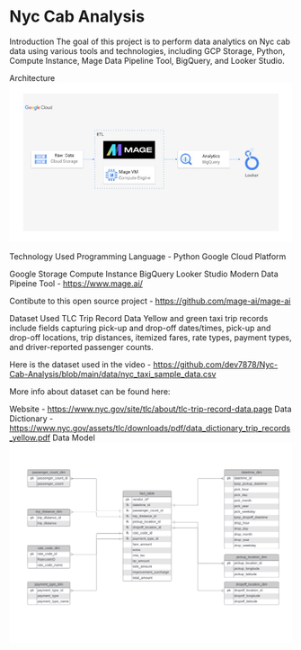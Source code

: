 # Nyc Cab Analysis

Introduction
The goal of this project is to perform data analytics on Nyc cab data using various tools and technologies, including GCP Storage, Python, Compute Instance, Mage Data Pipeline Tool, BigQuery, and Looker Studio.

Architecture
<img src="architecture.jpg" alt="Alt text" title="Optional title">

Technology Used
Programming Language - Python
Google Cloud Platform

Google Storage
Compute Instance
BigQuery
Looker Studio
Modern Data Pipeine Tool - https://www.mage.ai/

Contibute to this open source project - https://github.com/mage-ai/mage-ai

Dataset Used
TLC Trip Record Data Yellow and green taxi trip records include fields capturing pick-up and drop-off dates/times, pick-up and drop-off locations, trip distances, itemized fares, rate types, payment types, and driver-reported passenger counts.

Here is the dataset used in the video - https://github.com/dev7878/Nyc-Cab-Analysis/blob/main/data/nyc_taxi_sample_data.csv

More info about dataset can be found here:

Website - https://www.nyc.gov/site/tlc/about/tlc-trip-record-data.page
Data Dictionary - https://www.nyc.gov/assets/tlc/downloads/pdf/data_dictionary_trip_records_yellow.pdf
Data Model
<img src="data model_page-0001.jpg" alt="Alt text" title="Optional title">
